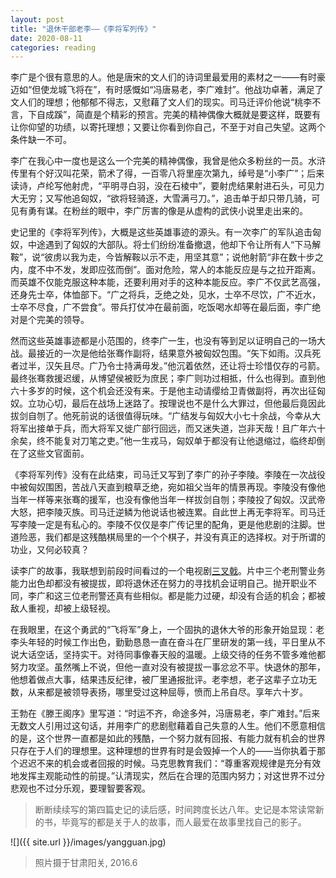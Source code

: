```yaml
---
layout: post
title: "退休干部老李——《李将军列传》"
date: 2020-08-11
categories: reading
---
```


李广是个很有意思的人。他是唐宋的文人们的诗词里最爱用的素材之一——有时豪迈如“但使龙城飞将在”，有时感慨如“冯唐易老，李广难封”。他战功卓著，满足了文人们的理想；他郁郁不得志，又慰藉了文人们的现实。司马迁评价他说“桃李不言，下自成蹊”，简直是个精彩的预言。完美的精神偶像大概就是要这样，既要有让你仰望的功绩，以寄托理想；又要让你看到你自己，不至于对自己失望。这两个条件缺一不可。

李广在我心中一度也是这么一个完美的精神偶像，我曾是他众多粉丝的一员。水浒传里有个好汉叫花荣，箭术了得，一百零八将里座次第九，绰号是“小李广”；后来读诗，卢纶写他射虎，“平明寻白羽，没在石棱中”，要射虎结果射进石头，可见力大无穷；又写他追匈奴，“欲将轻骑逐，大雪满弓刀。”，追击单于却只带几骑，可见有勇有谋。在粉丝的眼中，李广厉害的像是从虚构的武侠小说里走出来的。

史记里的《李将军列传》，大概是这些英雄事迹的源头。有一次李广的军队追击匈奴，中途遇到了匈奴的大部队。将士们纷纷准备撤退，他却下令让所有人“下马解鞍”，说“彼虏以我为走，今皆解鞍以示不走，用坚其意”；说他射箭“非在数十步之内，度不中不发，发即应弦而倒”。面对危险，常人的本能反应是与之拉开距离。而英雄不仅能克服这种本能，还要利用对手的这种本能反应。李广不仅武艺高强，还身先士卒，体恤部下。“广之将兵，乏绝之处，见水，士卒不尽饮，广不近水，士卒不尽食，广不尝食”。带兵打仗冲在最前面，吃饭喝水却等在最后面，李广绝对是个完美的领导。

然而这些英雄事迹都是小范围的，终李广一生，也没有等到足以证明自己的一场大战。最接近的一次是他给张骞作副将，结果意外被匈奴包围。“矢下如雨。汉兵死者过半，汉矢且尽。广乃令士持满毋发。”他沉着依然，还让将士珍惜仅存的弓箭。最终张骞救援迟缓，从博望侯被贬为庶民；李广则功过相抵，什么也得到。直到他六十多岁的时候，这个机会还没有来。于是他主动请缨给卫青做副将，再次出征匈奴。立功心切，最后在战场上迷路了。按理说也不是什么大罪过，但他最后竟因此拔剑自刎了。他死前说的话很值得玩味。“广结发与匈奴大小七十余战，今幸从大将军出接单于兵，而大将军又徙广部行回远，而又迷失道，岂非天哉！且广年六十余矣，终不能复对刀笔之吏。”他一生戎马，匈奴单于都没有让他退缩过，临终却倒在了这些文官面前。

《李将军列传》没有在此结束，司马迁又写到了李广的孙子李陵。李陵在一次战役中被匈奴围困，苦战八天直到粮草乏绝，宛如祖父当年的情景再现。李陵没有像他当年一样等来张骞的援军，也没有像他当年一样拔剑自刎；李陵投了匈奴。汉武帝大怒，把李陵灭族。司马迁逆鳞为他说话也被连累。自此世上再无李将军。司马迁写李陵一定是有私心的。李陵不仅仅是李广传记里的配角，更是他悲剧的注脚。世道险恶，我们都是这残酷棋局里的一个个棋子，并没有真正的选择权。对于所谓的功业，又何必较真？

读李广的故事，我联想到前段时间看过的一个电视剧[三叉戟](https://movie.douban.com/subject/34845712/)。片中三个老刑警业务能力出色却都没有被提拔，即将退休还在努力的寻找机会证明自己。抛开职业不同，李广和这三位老刑警还真有些相似。都是能力过硬，却没有合适的机会；都被敌人重视，却被上级轻视。

在我眼里，在这个勇武的“飞将军”身上，一个固执的退休大爷的形象开始显现：老李头年轻的时候工作出色，勤勤恳恳一直在奋斗在厂里研发的第一线，平日里从不说大话空话，坚持实干。对待同事像春天般的温暖。上级交待的任务不管多难他都努力攻坚。虽然嘴上不说，但他一直对没有被提拔一事忿忿不平。快退休的那年，他想着做点大事，结果违反纪律，被厂里通报批评。老李想，老子这辈子立功无数，从来都是被领导表扬，哪里受过这种屈辱，愤而上吊自尽。享年六十岁。

王勃在《滕王阁序》里写道：“时运不齐，命途多舛，冯唐易老，李广难封。”后来无数文人引用过这句话，并用李广的悲剧慰藉着自己失意的人生。他们不愿意相信的是，这个世界一直都是如此的残酷，一个努力就有回报、有能力就有机会的世界只存在于人们的理想里。这种理想的世界有时是会毁掉一个人的——当你执着于那个迟迟不来的机会或者回报的时候。马克思教育我们：“尊重客观规律是充分有效地发挥主观能动性的前提。”认清现实，然后在合理的范围内努力；对这世界不过分悲观也不过分乐观，要理智要客观。

> 断断续续写的第四篇史记的读后感，时间跨度长达八年。史记是本常读常新的书，毕竟写的都是关于人的故事，而人最爱在故事里找自己的影子。

![]({{ site.url }}/images/yangguan.jpg)
> 照片摄于甘肃阳关, 2016.6